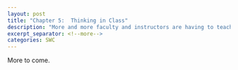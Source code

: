 ```yaml
---
layout: post
title: "Chapter 5:  Thinking in Class"
description: "More and more faculty and instructors are having to teach outside their expertise."
excerpt_separator: <!--more-->
categories: SWC
---
```


More to come.

